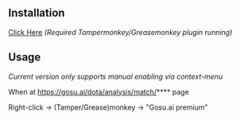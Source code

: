 ## Installation 

[Click Here](https://raw.githubusercontent.com/Kylmakalle/gosu.ai-premium/master/gosu_premium_script.user.js)
_(Required Tampermonkey/Greasemonkey plugin running)_

## Usage
_Current version only supports manual enabling via context-menu_

When at https://gosu.ai/dota/analysis/match/**** page

Right-click -> (Tamper/Grease)monkey -> "Gosu.ai premium"
